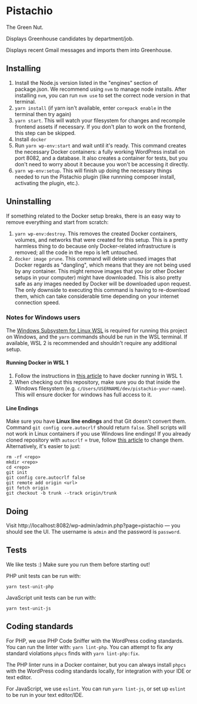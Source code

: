 <!-- @format -->

# Pistachio

The Green Nut.

Displays Greenhouse candidates by department/job.

Displays recent Gmail messages and imports them into Greenhouse.

## Installing

1. Install the Node.js version listed in the "engines" section of package.json. We recommend using `nvm` to manage node installs. After installing `nvm`, you can run `nvm use` to set the correct node version in that terminal.
2. `yarn install` (if yarn isn't available, enter `corepack enable` in the terminal then try again)
3. `yarn start`. This will watch your filesystem for changes and recompile frontend assets if necessary. If you don't plan to work on the frontend, this step can be skipped.
4. Install `docker`
5. Run `yarn wp-env:start` and wait until it's ready. This command creates the necessary Docker containers: a fully working WordPress install on port 8082, and a database. It also creates a container for tests, but you don't need to worry about it because you won't be accessing it directly.
6. `yarn wp-env:setup`. This will finish up doing the necessary things needed to run the Pistachio plugin (like runnning composer install, activating the plugin, etc.).

## Uninstalling

If something related to the Docker setup breaks, there is an easy way to remove everything and start from scratch:

1. `yarn wp-env:destroy`. This removes the created Docker containers, volumes, and networks that were created for this setup. This is a pretty harmless thing to do because only Docker-related infrastructure is removed; all the code in the repo is left untouched.
2. `docker image prune`. This command will delete unused images that Docker regards as "dangling", which means that they are not being used by any container. This might remove images that you (or other Docker setups in your computer) might have downloaded. This is also pretty safe as any images needed by Docker will be downloaded upon request. The only downside to executing this command is having to re-download them, which can take considerable time depending on your internet connection speed.

### Notes for Windows users

The [Windows Subsystem for Linux WSL](https://docs.microsoft.com/en-us/windows/wsl/install-win10) is required for running this project on Windows, and the `yarn` commands should be run in the WSL terminal.
If available, WSL 2 is recommended and shouldn't require any additional setup.

#### Running Docker in WSL 1
1. Follow the instructions in [this article](https://nickjanetakis.com/blog/setting-up-docker-for-windows-and-wsl-to-work-flawlessly) to have docker running in WSL 1.
2. When checking out this repository, make sure you do that inside the Windows filesystem (e.g. `c/Users/USERNAME/dev/pistachio-your-name`). This will ensure docker for windows has full access to it.

#### Line Endings
Make sure you have **Linux line endings** and that Git doesn't convert them. Command `git config core.autocrlf` should return `false`. Shell scripts will not work in Linux containers if you use Windows line endings!
If you already cloned repository with `autocrlf` = true, follow [this article](https://help.github.com/en/articles/dealing-with-line-endings#refreshing-a-repository-after-changing-line-endings) to change them.
Alternatively, it's easier to just:

```
rm -rf <repo>
mkdir <repo>
cd <repo>
git init
git config core.autocrlf false
git remote add origin <url>
git fetch origin
git checkout -b trunk --track origin/trunk
```

## Doing

Visit http://localhost:8082/wp-admin/admin.php?page=pistachio — you should see the UI. The username is `admin` and the password is `password`.

## Tests

We like tests :) Make sure you run them before starting out!

PHP unit tests can be run with:

`yarn test-unit-php`

JavaScript unit tests can be run with:

`yarn test-unit-js`

## Coding standards

For PHP, we use PHP Code Sniffer with the WordPress coding standards. You can run the linter
with: `yarn lint-php`. You can attempt to fix any standard violations `phpcs` finds with
`yarn lint-php:fix`.

The PHP linter runs in a Docker container, but you can always install `phpcs` with the WordPress
coding standards locally, for integration with your IDE or text editor.

For JavaScript, we use `eslint`. You can run `yarn lint-js`, or set up `eslint` to be run in your
text editor/IDE.

